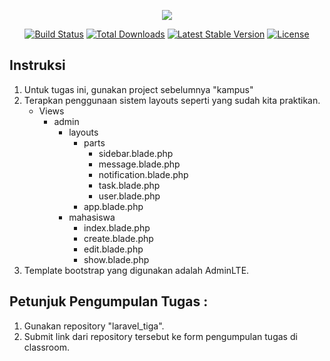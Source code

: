 <p align="center"><img src="https://laravel.com/assets/img/components/logo-laravel.svg"></p>

<p align="center">
<a href="https://travis-ci.org/laravel/framework"><img src="https://travis-ci.org/laravel/framework.svg" alt="Build Status"></a>
<a href="https://packagist.org/packages/laravel/framework"><img src="https://poser.pugx.org/laravel/framework/d/total.svg" alt="Total Downloads"></a>
<a href="https://packagist.org/packages/laravel/framework"><img src="https://poser.pugx.org/laravel/framework/v/stable.svg" alt="Latest Stable Version"></a>
<a href="https://packagist.org/packages/laravel/framework"><img src="https://poser.pugx.org/laravel/framework/license.svg" alt="License"></a>
</p>

## Instruksi


1. Untuk tugas ini, gunakan project sebelumnya "kampus"
2. Terapkan penggunaan sistem layouts seperti yang sudah kita praktikan.
    - Views
        - admin
            - layouts
              - parts
                - sidebar.blade.php
                - message.blade.php
                - notification.blade.php
                - task.blade.php
                - user.blade.php
              - app.blade.php
            - mahasiswa
                - index.blade.php
                - create.blade.php
                - edit.blade.php
                - show.blade.php
3. Template bootstrap yang digunakan adalah AdminLTE.

## Petunjuk Pengumpulan Tugas :
1. Gunakan repository "laravel_tiga".
2. Submit link dari repository tersebut ke form pengumpulan tugas di classroom.
